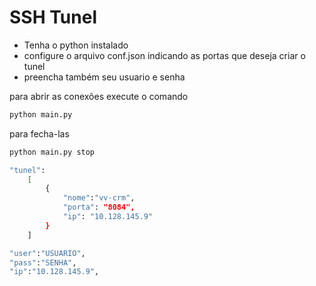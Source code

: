 # SSH Tunel

- Tenha o python instalado
- configure o arquivo conf.json indicando as portas que deseja criar o tunel
- preencha também seu usuario e senha

para abrir as conexões execute o comando
```sh
python main.py
```

para fecha-las
```sh
python main.py stop
```
```sh
"tunel": 
    [
        {
            "nome":"vv-crm",
            "porta": "8084",
            "ip": "10.128.145.9"
        }
    ]
```
```sh
"user":"USUARIO",
"pass":"SENHA",
"ip":"10.128.145.9",
```
